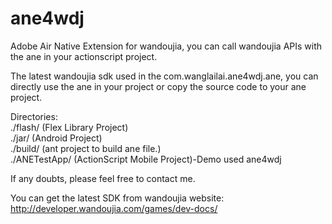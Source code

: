 ane4wdj
=======

Adobe Air Native Extension for wandoujia, you can call wandoujia APIs with the ane in your actionscript project.

The latest wandoujia sdk used in the com.wanglailai.ane4wdj.ane, you can directly use the ane in your project or copy the source code to your ane project.

Directories:<br/>
./flash/  (Flex Library Project)<br/>
./jar/    (Android Project)<br/>
./build/ (ant project to build ane file.)<br/>
./ANETestApp/ (ActionScript Mobile Project)-Demo used ane4wdj

If any doubts, please feel free to contact me.

You can get the latest SDK from wandoujia website: http://developer.wandoujia.com/games/dev-docs/

